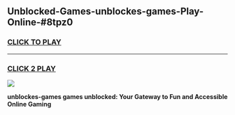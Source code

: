 
## Unblocked-Games-unblockes-games-Play-Online-#8tpz0
<h3>
<a href="https://premium.freeplayer.one?title=unblockes-games&ref=27F">CLICK TO PLAY</a></h3>
<hr>

<h3>
<a href="https://premium.freeplayer.one?title=unblockes-games&ref=27F">CLICK 2 PLAY</a>
  
</h3>

<a href="https://premium.freeplayer.one?title=unblockes-games&ref=27F"><img src="https://clearcache.store/games.png"></a>


**unblockes-games games unblocked: Your Gateway to Fun and Accessible Online Gaming**
